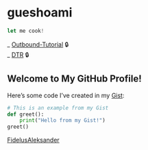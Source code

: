 # gueshoami

```javascript
let me cook!
```

_ [Outbound-Tutorial](https://github.com/gueswhoami/Outbound-Tutorial) 🔒
<br>
_ [DTR](https://github.com/gueswhoami/dtr) 🔒



## Welcome to My GitHub Profile!

Here’s some code I’ve created in my [Gist](https://gist.github.com/gueswhoami/767adb721b8ab9828cfbfd0605be2792):

```python
# This is an example from my Gist
def greet():
    print("Hello from my Gist!")
greet()
```
[FidelusAleksander](https://github.com/FidelusAleksander)
 
